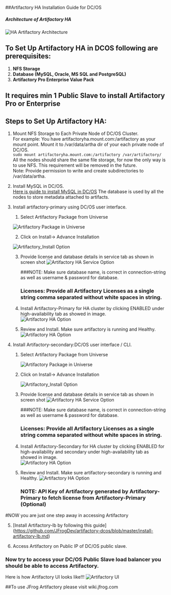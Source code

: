 ##Artifactory HA Installation Guide for DC/OS

##### Architecture of Artifactory HA

![HA Artifactory Architecture](images/HA_Diagram.png)

## To Set Up Artifactory HA in DCOS following are prerequisites:
1. **NFS Storage**
2. **Database (MySQL, Oracle,  MS SQL and PostgreSQL)**
3. **Artifactory Pro Enterprise Value Pack**

## It requires min 1 Public Slave to install Artifactory Pro or Enterprise

## Steps to Set Up Artifactory HA:

1. Mount NFS Storage to Each Private Node of DC/OS Cluster.<br />
    For example: You have artifactoryha.mount.com:/artifactory as your mount point.
    Mount it to /var/data/artha dir of your each private node of DC/OS.<br />
    ```sudo mount artifactoryha.mount.com:/artifactory /var/artifactory/```<br />
    All the nodes should share the same file storage, for now the only way is to use NFS. This requirement will be removed in the future.<br />
    Note: Provide permission to write and create subdirectories to /var/data/artha.
    
2. Install MySQL in DC/OS.<br />
    [Here is guide to install MySQL in DC/OS](https://github.com/JFrogDev/artifactory-dcos/blob/master/install-mysql.md)
    The database is used by all the nodes to store metadata attached to artifacts.<br />

3. Install artifactory-primary using DC/OS user interface.<br />

    1. Select Artifactory Package from Universe

    ![Artifactory Package in Universe](images/Universe_Artifactory.png)
    
    2. Click on Install-> Advance Installation
    
    ![Artifactory_Install Option](images/Artifactory_Advance_Install.png)
    
    3. Provide license and database details in service tab as shown in screen shot
       ![Artifactory HA Service Option](images/Artifactory_Service_Config.png)
       
       ###NOTE: Make sure database name, is correct in connection-string as well as username & password for database.
       ### Licenses: Provide all Artifactory Licenses as a single string comma separated without white spaces in string.
    
    4. Install Artifactory-Primary for HA cluster by clicking ENABLED under high-availability tab as showed in image.  
       ![Artifactory HA Option](images/ArtifactoryHA_Install_Option.png)
    
    5. Review and Install. Make sure artifactory is running and Healthy.
       ![Artifactory HA Option](images/ArtifactoryHA_Primary_Health.png)

4. Install Artifactory-secondary:DC/OS user interface / CLI.<br />
    1. Select Artifactory Package from Universe
    
        ![Artifactory Package in Universe](images/Universe_Artifactory.png)
        
    2. Click on Install-> Advance Installation
        
        ![Artifactory_Install Option](images/Artifactory_Advance_Install.png)
        
    3. Provide license and database details in service tab as shown in screen shot
        ![Artifactory HA Service Option](images/Artifactory_Service_Config.png)
           
        ###NOTE: Make sure database name, is correct in connection-string as well as username & password for database.
        ### Licenses: Provide all Artifactory Licenses as a single string comma separated without white spaces in string.
        
    4. Install Artifactory-Secondary for HA cluster by clicking ENABLED for high-availability and secondary under high-availability tab as showed in image.  
        ![Artifactory HA Option](images/ArtifactoryHA_Secondary_Install.png)
        
    5. Review and Install. Make sure artifactory-secondary is running and Healthy.
        ![Artifactory HA Option](images/ArtifactoryHA_Health.png)
    
        ### NOTE: API Key of Artifactory generated by Artifactory-Primary to fetch license from Artifactory-Primary (Optional)

#NOW you are just one step away in accessing Artifactory

5. [Install Artifactory-lb by following this guide] (https://github.com/JFrogDev/artifactory-dcos/blob/master/install-artifactory-lb.md)

6. Access Artifactory on Public IP of DC/OS public slave. 

### Now try to access your DC/OS Public Slave load balancer you should be able to access Artifactory.

Here is how Artifactory UI looks like!!!
![Artifactory UI](images/Artifactory_UI.png)


##To use JFrog Artifactory please visit wiki.jfrog.com


